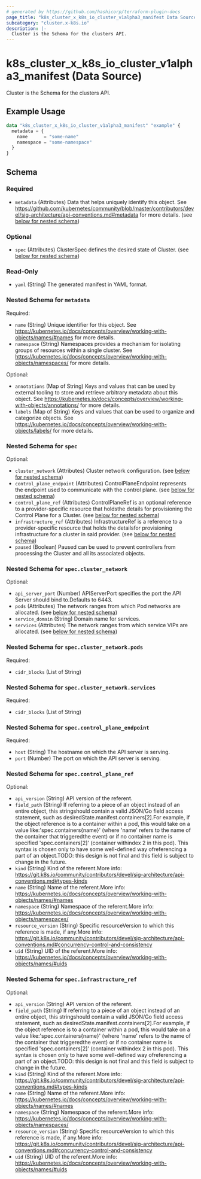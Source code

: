 ```yaml
---
# generated by https://github.com/hashicorp/terraform-plugin-docs
page_title: "k8s_cluster_x_k8s_io_cluster_v1alpha3_manifest Data Source - terraform-provider-k8s"
subcategory: "cluster.x-k8s.io"
description: |-
  Cluster is the Schema for the clusters API.
---
```


# k8s_cluster_x_k8s_io_cluster_v1alpha3_manifest (Data Source)

Cluster is the Schema for the clusters API.

## Example Usage

```terraform
data "k8s_cluster_x_k8s_io_cluster_v1alpha3_manifest" "example" {
  metadata = {
    name      = "some-name"
    namespace = "some-namespace"
  }
}
```

<!-- schema generated by tfplugindocs -->
## Schema

### Required

- `metadata` (Attributes) Data that helps uniquely identify this object. See https://github.com/kubernetes/community/blob/master/contributors/devel/sig-architecture/api-conventions.md#metadata for more details. (see [below for nested schema](#nestedatt--metadata))

### Optional

- `spec` (Attributes) ClusterSpec defines the desired state of Cluster. (see [below for nested schema](#nestedatt--spec))

### Read-Only

- `yaml` (String) The generated manifest in YAML format.

<a id="nestedatt--metadata"></a>
### Nested Schema for `metadata`

Required:

- `name` (String) Unique identifier for this object. See https://kubernetes.io/docs/concepts/overview/working-with-objects/names/#names for more details.
- `namespace` (String) Namespaces provides a mechanism for isolating groups of resources within a single cluster. See https://kubernetes.io/docs/concepts/overview/working-with-objects/namespaces/ for more details.

Optional:

- `annotations` (Map of String) Keys and values that can be used by external tooling to store and retrieve arbitrary metadata about this object. See https://kubernetes.io/docs/concepts/overview/working-with-objects/annotations/ for more details.
- `labels` (Map of String) Keys and values that can be used to organize and categorize objects. See https://kubernetes.io/docs/concepts/overview/working-with-objects/labels/ for more details.


<a id="nestedatt--spec"></a>
### Nested Schema for `spec`

Optional:

- `cluster_network` (Attributes) Cluster network configuration. (see [below for nested schema](#nestedatt--spec--cluster_network))
- `control_plane_endpoint` (Attributes) ControlPlaneEndpoint represents the endpoint used to communicate with the control plane. (see [below for nested schema](#nestedatt--spec--control_plane_endpoint))
- `control_plane_ref` (Attributes) ControlPlaneRef is an optional reference to a provider-specific resource that holdsthe details for provisioning the Control Plane for a Cluster. (see [below for nested schema](#nestedatt--spec--control_plane_ref))
- `infrastructure_ref` (Attributes) InfrastructureRef is a reference to a provider-specific resource that holds the detailsfor provisioning infrastructure for a cluster in said provider. (see [below for nested schema](#nestedatt--spec--infrastructure_ref))
- `paused` (Boolean) Paused can be used to prevent controllers from processing the Cluster and all its associated objects.

<a id="nestedatt--spec--cluster_network"></a>
### Nested Schema for `spec.cluster_network`

Optional:

- `api_server_port` (Number) APIServerPort specifies the port the API Server should bind to.Defaults to 6443.
- `pods` (Attributes) The network ranges from which Pod networks are allocated. (see [below for nested schema](#nestedatt--spec--cluster_network--pods))
- `service_domain` (String) Domain name for services.
- `services` (Attributes) The network ranges from which service VIPs are allocated. (see [below for nested schema](#nestedatt--spec--cluster_network--services))

<a id="nestedatt--spec--cluster_network--pods"></a>
### Nested Schema for `spec.cluster_network.pods`

Required:

- `cidr_blocks` (List of String)


<a id="nestedatt--spec--cluster_network--services"></a>
### Nested Schema for `spec.cluster_network.services`

Required:

- `cidr_blocks` (List of String)



<a id="nestedatt--spec--control_plane_endpoint"></a>
### Nested Schema for `spec.control_plane_endpoint`

Required:

- `host` (String) The hostname on which the API server is serving.
- `port` (Number) The port on which the API server is serving.


<a id="nestedatt--spec--control_plane_ref"></a>
### Nested Schema for `spec.control_plane_ref`

Optional:

- `api_version` (String) API version of the referent.
- `field_path` (String) If referring to a piece of an object instead of an entire object, this stringshould contain a valid JSON/Go field access statement, such as desiredState.manifest.containers[2].For example, if the object reference is to a container within a pod, this would take on a value like:'spec.containers{name}' (where 'name' refers to the name of the container that triggeredthe event) or if no container name is specified 'spec.containers[2]' (container withindex 2 in this pod). This syntax is chosen only to have some well-defined way ofreferencing a part of an object.TODO: this design is not final and this field is subject to change in the future.
- `kind` (String) Kind of the referent.More info: https://git.k8s.io/community/contributors/devel/sig-architecture/api-conventions.md#types-kinds
- `name` (String) Name of the referent.More info: https://kubernetes.io/docs/concepts/overview/working-with-objects/names/#names
- `namespace` (String) Namespace of the referent.More info: https://kubernetes.io/docs/concepts/overview/working-with-objects/namespaces/
- `resource_version` (String) Specific resourceVersion to which this reference is made, if any.More info: https://git.k8s.io/community/contributors/devel/sig-architecture/api-conventions.md#concurrency-control-and-consistency
- `uid` (String) UID of the referent.More info: https://kubernetes.io/docs/concepts/overview/working-with-objects/names/#uids


<a id="nestedatt--spec--infrastructure_ref"></a>
### Nested Schema for `spec.infrastructure_ref`

Optional:

- `api_version` (String) API version of the referent.
- `field_path` (String) If referring to a piece of an object instead of an entire object, this stringshould contain a valid JSON/Go field access statement, such as desiredState.manifest.containers[2].For example, if the object reference is to a container within a pod, this would take on a value like:'spec.containers{name}' (where 'name' refers to the name of the container that triggeredthe event) or if no container name is specified 'spec.containers[2]' (container withindex 2 in this pod). This syntax is chosen only to have some well-defined way ofreferencing a part of an object.TODO: this design is not final and this field is subject to change in the future.
- `kind` (String) Kind of the referent.More info: https://git.k8s.io/community/contributors/devel/sig-architecture/api-conventions.md#types-kinds
- `name` (String) Name of the referent.More info: https://kubernetes.io/docs/concepts/overview/working-with-objects/names/#names
- `namespace` (String) Namespace of the referent.More info: https://kubernetes.io/docs/concepts/overview/working-with-objects/namespaces/
- `resource_version` (String) Specific resourceVersion to which this reference is made, if any.More info: https://git.k8s.io/community/contributors/devel/sig-architecture/api-conventions.md#concurrency-control-and-consistency
- `uid` (String) UID of the referent.More info: https://kubernetes.io/docs/concepts/overview/working-with-objects/names/#uids
